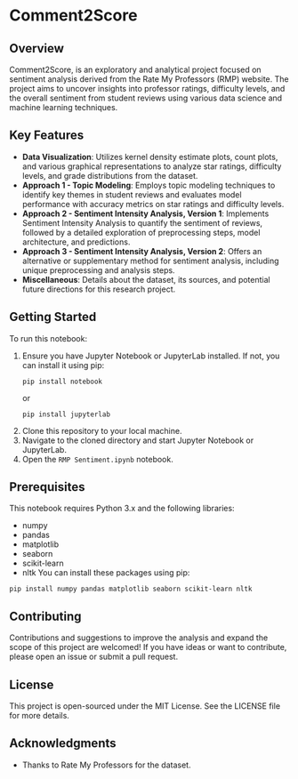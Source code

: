 # Comment2Score

## Overview
Comment2Score, is an exploratory and analytical project focused on sentiment analysis derived from the Rate My Professors (RMP) website. The project aims to uncover insights into professor ratings, difficulty levels, and the overall sentiment from student reviews using various data science and machine learning techniques.

## Key Features
- **Data Visualization**: Utilizes kernel density estimate plots, count plots, and various graphical representations to analyze star ratings, difficulty levels, and grade distributions from the dataset.
- **Approach 1 - Topic Modeling**: Employs topic modeling techniques to identify key themes in student reviews and evaluates model performance with accuracy metrics on star ratings and difficulty levels.
- **Approach 2 - Sentiment Intensity Analysis, Version 1**: Implements Sentiment Intensity Analysis to quantify the sentiment of reviews, followed by a detailed exploration of preprocessing steps, model architecture, and predictions.
- **Approach 3 - Sentiment Intensity Analysis, Version 2**: Offers an alternative or supplementary method for sentiment analysis, including unique preprocessing and analysis steps.
- **Miscellaneous**: Details about the dataset, its sources, and potential future directions for this research project.

## Getting Started
To run this notebook:
1. Ensure you have Jupyter Notebook or JupyterLab installed. If not, you can install it using pip:
   ```
   pip install notebook
   ```
   or
   ```
   pip install jupyterlab
   ```
2. Clone this repository to your local machine.
3. Navigate to the cloned directory and start Jupyter Notebook or JupyterLab.
4. Open the `RMP Sentiment.ipynb` notebook.

## Prerequisites
This notebook requires Python 3.x and the following libraries:
- numpy
- pandas
- matplotlib
- seaborn
- scikit-learn
- nltk
You can install these packages using pip:
```
pip install numpy pandas matplotlib seaborn scikit-learn nltk
```

## Contributing
Contributions and suggestions to improve the analysis and expand the scope of this project are welcomed! If you have ideas or want to contribute, please open an issue or submit a pull request.

## License
This project is open-sourced under the MIT License. See the LICENSE file for more details.

## Acknowledgments
- Thanks to Rate My Professors for the dataset.
